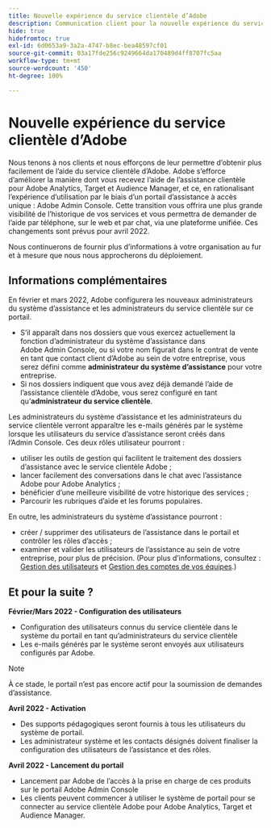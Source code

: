 ```yaml
---
title: Nouvelle expérience du service clientèle d’Adobe
description: Communication client pour la nouvelle expérience du service clientèle
hide: true
hidefromtoc: true
exl-id: 6d0653a9-3a2a-4747-b8ec-bea48597cf01
source-git-commit: 03a17fde256c9249664da170489d4ff8707fc5aa
workflow-type: tm+mt
source-wordcount: '450'
ht-degree: 100%

---
```


# Nouvelle expérience du service clientèle d’Adobe

Nous tenons à nos clients et nous efforçons de leur permettre d’obtenir plus facilement de l’aide du service clientèle d’Adobe. Adobe s’efforce d’améliorer la manière dont vous recevez l’aide de l’assistance clientèle pour Adobe Analytics, Target et Audience Manager, et ce, en rationalisant l’expérience d’utilisation par le biais d’un portail d’assistance à accès unique : Adobe Admin Console. Cette transition vous offrira une plus grande visibilité de l’historique de vos services et vous permettra de demander de l’aide par téléphone, sur le web et par chat, via une plateforme unifiée. Ces changements sont prévus pour avril 2022.

Nous continuerons de fournir plus d’informations à votre organisation au fur et à mesure que nous nous approcherons du déploiement.

## Informations complémentaires

En février et mars 2022, Adobe configurera les nouveaux administrateurs du système d’assistance et les administrateurs du service clientèle sur ce portail.

* S’il apparaît dans nos dossiers que vous exercez actuellement la fonction d’administrateur du système d’assistance dans Adobe Admin Console, ou si votre nom figurait dans le contrat de vente en tant que contact client d’Adobe au sein de votre entreprise, vous serez défini comme **administrateur du système d’assistance** pour votre entreprise.
* Si nos dossiers indiquent que vous avez déjà demandé l’aide de l’assistance clientèle d’Adobe, vous serez configuré en tant qu’**administrateur du service clientèle**.

Les administrateurs du système d’assistance et les administrateurs du service clientèle verront apparaître les e-mails générés par le système lorsque les utilisateurs du service d’assistance seront créés dans l’Admin Console. Ces deux rôles utilisateur pourront :

* utiliser les outils de gestion qui facilitent le traitement des dossiers d’assistance avec le service clientèle Adobe ;
* lancer facilement des conversations dans le chat avec l’assistance Adobe pour Adobe Analytics ;
* bénéficier d’une meilleure visibilité de votre historique des services ;
* Parcourir les rubriques d’aide et les forums populaires.

En outre, les administrateurs du système d’assistance pourront :

* créer / supprimer des utilisateurs de l’assistance dans le portail et contrôler les rôles d’accès ;
* examiner et valider les utilisateurs de l’assistance au sein de votre entreprise, pour plus de précision. (Pour plus d’informations, consultez : [Gestion des utilisateurs](https://helpx.adobe.com/fr/enterprise/using/users.html) et [Gestion des comptes de vos équipes](https://helpx.adobe.com/fr/enterprise/using/accounts.html).)

## Et pour la suite ?

**Février/Mars 2022 - Configuration des utilisateurs**

* Configuration des utilisateurs connus du service clientèle dans le système du portail en tant qu’administrateurs du service clientèle
* Les e-mails générés par le système seront envoyés aux utilisateurs configurés par Adobe.

>[!NOTE]
>
>À ce stade, le portail n’est pas encore actif pour la soumission de demandes d’assistance.

**Avril 2022 - Activation**

* Des supports pédagogiques seront fournis à tous les utilisateurs du système de portail.
* Les administrateur système et les contacts désignés doivent finaliser la configuration des utilisateurs de l’assistance et des rôles.

**Avril 2022 - Lancement du portail**

* Lancement par Adobe de l’accès à la prise en charge de ces produits sur le portail Adobe Admin Console
* Les clients peuvent commencer à utiliser le système de portail pour se connecter au service clientèle Adobe pour Adobe Analytics, Target et Audience Manager.
